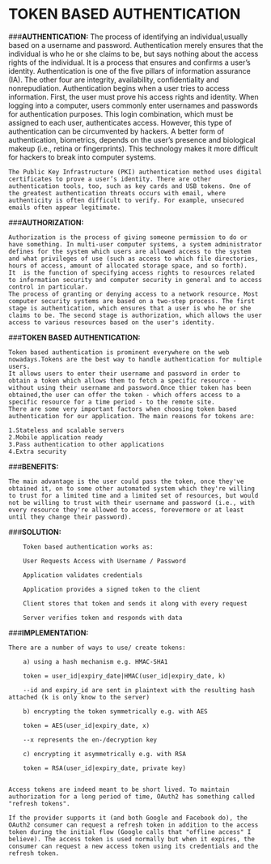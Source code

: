 
#	TOKEN BASED AUTHENTICATION

###**AUTHENTICATION:**
	The process of identifying an individual,usually based on a username and password. Authentication merely ensures that the individual is who he or she claims to be, but says nothing about the access rights of the individual. 
	It is a process that ensures and confirms a user’s identity. Authentication is one of the five pillars of information assurance (IA). The other four are integrity, availability, confidentiality and nonrepudiation.
	Authentication begins when a user tries to access information. First, the user must prove his access rights and identity. When logging into a computer, users commonly enter usernames and passwords for authentication purposes. This login combination, which must be assigned to each user, authenticates access. However, this type of authentication can be circumvented by hackers.
	A better form of authentication, biometrics, depends on the user’s presence and biological makeup (i.e., retina or fingerprints). This technology makes it more difficult for hackers to break into computer systems.

	The Public Key Infrastructure (PKI) authentication method uses digital certificates to prove a user’s identity. There are other authentication tools, too, such as key cards and USB tokens. One of the greatest authentication threats occurs with email, where authenticity is often difficult to verify. For example, unsecured emails often appear legitimate.

###**AUTHORIZATION:**

	Authorization is the process of giving someone permission to do or have something. In multi-user computer systems, a system administrator defines for the system which users are allowed access to the system and what privileges of use (such as access to which file directories, hours of access, amount of allocated storage space, and so forth).
	It  is the function of specifying access rights to resources related to information security and computer security in general and to access control in particular.
	The process of granting or denying access to a network resource. Most computer security systems are based on a two-step process. The first stage is authentication, which ensures that a user is who he or she claims to be. The second stage is authorization, which allows the user access to various resources based on the user's identity.

###**TOKEN BASED AUTHENTICATION:**
	
	Token based authentication is prominent everywhere on the web nowadays.Tokens are the best way to handle authentication for multiple users.
	It allows users to enter their username and password in order to obtain a token which allows them to fetch a specific resource - without using their username and password.Once thier token has been obtained,the user can offer the token - which offers access to a specific resource for a time period - to the remote site.
	There are some very important factors when choosing token based authentication for our application. The main reasons for tokens are:

	1.Stateless and scalable servers
	2.Mobile application ready
	3.Pass authentication to other applications
	4.Extra security

###**BENEFITS:**

	The main advantage is the user could pass the token, once they've obtained it, on to some other automated system which they're willing to trust for a limited time and a limited set of resources, but would not be willing to trust with their username and password (i.e., with every resource they're allowed to access, forevermore or at least until they change their password).


###**SOLUTION:**

        Token based authentication works as:

		User Requests Access with Username / Password
	
		Application validates credentials
	
		Application provides a signed token to the client
	
		Client stores that token and sends it along with every request
	
		Server verifies token and responds with data

###**IMPLEMENTATION:**

	There are a number of ways to use/ create tokens:

		a) using a hash mechanism e.g. HMAC-SHA1

		token = user_id|expiry_date|HMAC(user_id|expiry_date, k) 

		--id and expiry_id are sent in plaintext with the resulting hash attached (k is only know to the server)

		b) encrypting the token symmetrically e.g. with AES

		token = AES(user_id|expiry_date, x) 

		--x represents the en-/decryption key

		c) encrypting it asymmetrically e.g. with RSA

		token = RSA(user_id|expiry_date, private key)

	
	Access tokens are indeed meant to be short lived. To maintain authorization for a long period of time, OAuth2 has something called "refresh tokens".

	If the provider supports it (and both Google and Facebook do), the OAuth2 consumer can request a refresh token in addition to the access token during the initial flow (Google calls that "offline access" I believe). The access token is used normally but when it expires, the consumer can request a new access token using its credentials and the refresh token.

